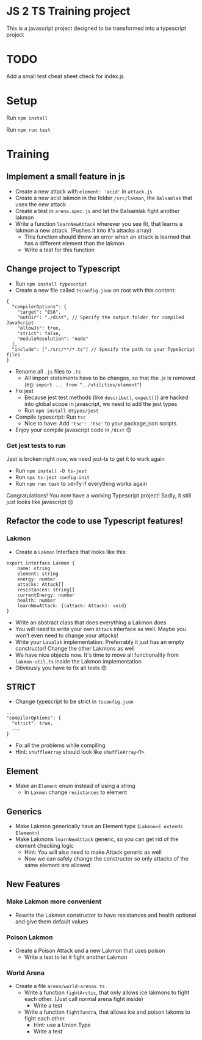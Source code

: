 # JS 2 TS Training project

This is a javascript project designed to be transformed into a typescript project

# TODO

Add a small test cheat sheet
check for index.js

# Setup

Run `npm install`

Run `npm run test`

# Training

## Implement a small feature in js

- Create a new attack with `element: 'acid'` in `attack.js`
- Create a new acid lakmon in the folder `/src/lakmon`, the `Balsamlak` that uses the new attack
- Create a test in `arena.spec.js` and let the Balsamlak fight another lakmon
- Write a function `learnNewAttack` wherever you see fit, that learns a lakmon a new attack. (Pushes it into it's attacks array)
  - This function should throw an error when an attack is learned that has a different element than the lakmon
  - Write a test for this function

## Change project to Typescript

- Run `npm install typescript`
- Create a new file called `tsconfig.json` on root with this content:
```
{
  "compilerOptions": {
    "target": "ES6",
    "outDir": "./dist", // Specify the output folder for compiled JavaScript
    "allowJs": true,
    "strict": false,
    "moduleResolution": "node"
  },
  "include": ["./src/**/*.ts"] // Specify the path to your TypeScript files
}
```
- Rename all `.js` files to `.ts`
  - All import statements have to be changes, so that the .js is removed (eg: `import ... from "../utilities/element"`)
- Fix jest
  - Because jest test methods (like `describe()`, `expect()`) are hacked into global scope in javascript, we need to add the jest types
  - Run `npm install @types/jest`
- Compile typescript: Run `tsc`
  - Nice to have: Add `'tsc': 'tsc'` to your package,json scripts
- Enjoy your compile javascript code in `/dist` 😊

### Get jest tests to run

Jest is broken right now, we need jest-ts to get it to work again
- Run `npm install -D ts-jest`
- Run `npx ts-jest config:init`
- Run `npm run test` to verify if everything works again

Congratulations! You now have a working Typescript project!
Sadly, it still just looks like javascript 😔

## Refactor the code to use Typescript features!

### Lakmon

- Create a `Lakmon` Interface that looks like this:
```
export interface Lakmon {
    name: string
    element: string
    energy: number
    attacks: Attack[]
    resistances: string[]
    currentEnergy: number
    health: number
    learnNewAttack: {(attack: Attack): void}
}
```
- Write an abstract class that does everything a Lakmon does
- You will need to write your own `Attack` interface as well. Maybe you won't even need to change your attacks!
- Write your `Lavalak` implementation. Preferrably it just has an empty constructor! Change the other Lakmons as well
- We have nice objects now. It's time to move all functionality from `lakmon-util.ts` inside the Lakmon implementation
- Obviously you have to fix all tests 😊

## STRICT

- Change typescript to be strict in `tsconfig.json`
```
...
"compilerOptions": {
  "strict": true,
  ...
}
```
- Fix all the problems while compiling
- Hint: `shuffleArray` should look like `shuffleArray<T>`

## Element

- Make an `Element` enum instead of using a string
  - In `Lakmon` change `resistances` to element

## Generics

- Make Lakmon generically have an Element type (`Lakmon<E extends Element>`)
- Make Lakmons `learnNewAttack` generic, so you can get rid of the element checking logic
  - Hint: You will also need to make Attack generic as well
  - Now we can safely change the constructor so only attacks of the same element are allowed

## New Features

### Make Lakmon more convenient

- Rewrite the Lakmon constructor to have resistances and health optional and give them default values

### Poison Lakmon

- Create a Poison Attack und a new Lakmon that uses poison
  - Write a test to let it fight another Lakmon

### World Arena

- Create a file `arena/world-arenas.ts`
  - Write a function `fightArctic`, that only allows ice lakmons to fight each other. (Just call normal arena fight inside)
    - Write a test
  - Write a function `fightTundra`, that allows ice and poison lakoms to fight each other.
    - Hint: use a Union Type
    - Write a test
